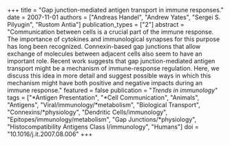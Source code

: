 +++
title = "Gap junction-mediated antigen transport in immune responses."
date = 2007-11-01
authors = ["Andreas Handel", "Andrew Yates", "Sergei S. Pilyugin", "Rustom Antia"]
publication_types = ["2"]
abstract = "Communication between cells is a crucial part of the immune response. The importance of cytokines and immunological synapses for this purpose has long been recognized. Connexin-based gap junctions that allow exchange of molecules between adjacent cells also seem to have an important role. Recent work suggests that gap junction-mediated antigen transport might be a mechanism of immune-response regulation. Here, we discuss this idea in more detail and suggest possible ways in which this mechanism might have both positive and negative impacts during an immune response."
featured = false
publication = "*Trends in immunology*"
tags = ["*Antigen Presentation", "*Cell Communication", "Animals", "Antigens", "Viral/immunology/*metabolism", "Biological Transport", "Connexins/*physiology", "Dendritic Cells/immunology", "Epitopes/immunology/metabolism", "Gap Junctions/*physiology", "Histocompatibility Antigens Class I/immunology", "Humans"]
doi = "10.1016/j.it.2007.08.006"
+++

